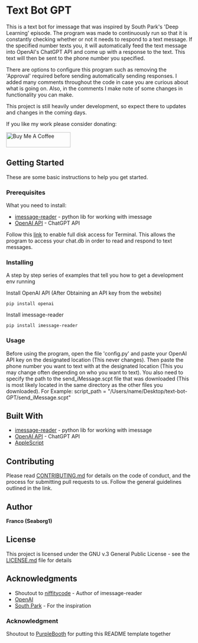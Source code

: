 # Text Bot GPT

This is a text bot for imessage that was inspired by South Park's 'Deep Learning' episode. The program was made to continuously run so that it is constantly checking whether or not it needs to respond to a text message. If the specified number texts you, it will automatically feed the text message into OpenAI's ChatGPT API and come up with a response to the text. This text will then be sent to the phone number you specified. 

There are options to configure this program such as removing the 'Approval' required before sending automatically sending responses. I added many comments throughout the code in case you are curious about what is going on. Also, in the comments I make note of some changes in functionality you can make.

This project is still heavily under development, so expect there to updates and changes in the coming days.

If you like my work please consider donating:

<a href="https://www.buymeacoffee.com/seaborg1" target="_blank"><img src="https://cdn.buymeacoffee.com/buttons/default-orange.png" alt="Buy Me A Coffee" height="41" width="174"></a>

## Getting Started

These are some basic instructions to help you get started.

### Prerequisites

What you need to install:

* [imessage-reader](https://pypi.org/project/imessage-reader/) - python lib for working with imessage
* [OpenAI API](https://auth0.openai.com/u/signup/identifier?state=hKFo2SBDdGt4b2tMS2VHRzU4SXhNd1lZZHJxR0xsS0F5Wk53QqFur3VuaXZlcnNhbC1sb2dpbqN0aWTZIE56aWJ3cWJ1NEZLb05HSHdoMnpBZzk5SVAwcGs4b2ZJo2NpZNkgRFJpdnNubTJNdTQyVDNLT3BxZHR3QjNOWXZpSFl6d0Q) - ChatGPT API

Follow this [link](https://www.alfredapp.com/help/troubleshooting/indexing/terminal-full-disk-access/) to enable full disk access for Terminal. This allows the program to access your chat.db in order to read and respond to text messages.

### Installing

A step by step series of examples that tell you how to get a development env running

Install OpenAI API (After Obtaining an API key from the website)

```
pip install openai
```

Install imessage-reader

```
pip install imessage-reader
```

### Usage

Before using the program, open the file 'config.py' and paste your OpenAI API key on the designated location (This never changes). Then paste the phone number you want to text with at the designated location (This you may change often depending on who you want to text). You also need to specify the path to the send_iMessage.scpt file that was downloaded (This is most likely located in the same directory as the other files you downloaded). For Example: script_path = "/Users/name/Desktop/text-bot-GPT/send_iMessage.scpt"

## Built With

* [imessage-reader](https://pypi.org/project/imessage-reader/) - python lib for working with imessage
* [OpenAI API](https://auth0.openai.com/u/signup/identifier?state=hKFo2SBDdGt4b2tMS2VHRzU4SXhNd1lZZHJxR0xsS0F5Wk53QqFur3VuaXZlcnNhbC1sb2dpbqN0aWTZIE56aWJ3cWJ1NEZLb05HSHdoMnpBZzk5SVAwcGs4b2ZJo2NpZNkgRFJpdnNubTJNdTQyVDNLT3BxZHR3QjNOWXZpSFl6d0Q) - ChatGPT API
* [AppleScript]([https://pypi.org/project/imessage-reader/](https://developer.apple.com/library/archive/documentation/AppleScript/Conceptual/AppleScriptLangGuide/introduction/ASLR_intro.html))

## Contributing

Please read [CONTRIBUTING.md](https://github.com/seaborg1/text-bot-GPT/blob/main/CONTRIBUTING.md) for details on the code of conduct, and the process for submitting pull requests to us. Follow the general guidelines outlined in the link. 

## Author

**Franco (Seaborg1)** 

## License

This project is licensed under the GNU v.3 General Public License - see the [LICENSE.md](LICENSE.md) file for details

## Acknowledgments

* Shoutout to [niffitycode](https://pypi.org/user/niftycode/) - Author of imessage-reader
* [OpenAI](https://openai.com/)
* [South Park](https://southpark.cc.com/episodes/8byci4/south-park-deep-learning-season-26-ep-4) - For the inspiration

### Acknowledgment

Shoutout to [PurpleBooth](https://gist.github.com/PurpleBooth) for putting this README template together
